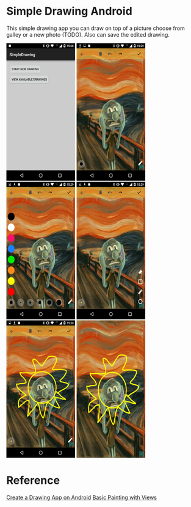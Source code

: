 Simple Drawing Android
=============

This simple drawing app you can draw on top of a picture choose from galley or a new photo (TODO). Also can save the edited drawing.

<img src="images/Screenshot_MainActivity.png" alt="Screenshot" width="180px" height="360px">
<img src="images/Screenshot_Drawing1.png" alt="Screenshot" width="180px" height="360px">
<img src="images/Screenshot_Drawing_Colors.png" alt="Screenshot" width="180px" height="360px">
<img src="images/Screenshot_DrawingOptions.png" alt="Screenshot" width="180px" height="360px">
<img src="images/Screenshot_DrawingFinal.png" alt="Screenshot" width="180px" height="360px">
<img src="images/IMG-20160527-153021.jpg" alt="Screenshot" width="180px" height="360px">

Reference
=============
[Create a Drawing App on Android](http://code.tutsplus.com/series/create-a-drawing-app-on-android--cms-704)
[Basic Painting with Views](https://github.com/codepath/android_guides/wiki/Basic-Painting-with-Views)